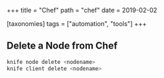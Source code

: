 +++
title = "Chef"
path = "chef"
date = 2019-02-02

[taxonomies]
tags = ["automation", "tools"]
+++

## Delete a Node from Chef

```bash
knife node delete <nodename>
knife client delete <nodename>
```

